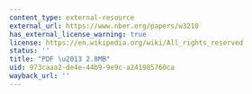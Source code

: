 ```yaml
---
content_type: external-resource
external_url: https://www.nber.org/papers/w3210
has_external_license_warning: true
license: https://en.wikipedia.org/wiki/All_rights_reserved
status: ''
title: "PDF \u2013 2.8MB"
uid: 973caaa2-de4e-44b9-9e9c-a241985760ca
wayback_url: ''
---
```

